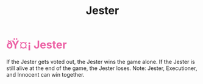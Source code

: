 ﻿---
lang: en-US
title: Jester
prev: Innocent
next: PunchingBag
---

# <font color="#ec62a5">ðŸ¤¡ <b>Jester</b></font> <Badge text="Evil" type="tip" vertical="middle"/>
 
If the Jester gets voted out, the Jester wins the game alone. If the Jester is still alive at the end of the game, the Jester loses. Note: Jester, Executioner, and Innocent can win together.